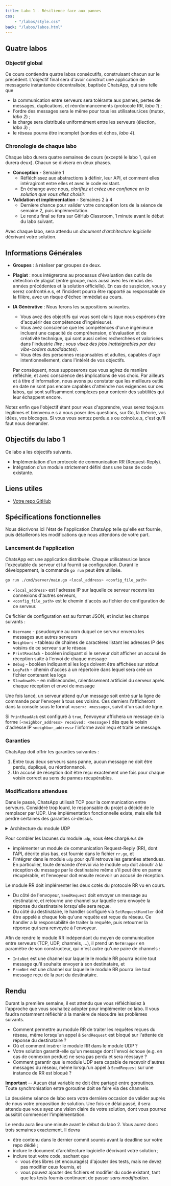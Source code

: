 ```yaml
---
title: Labo 1 - Résilience face aux pannes
css:
    - "/labos/style.css"
back: "/labos/labos.html"
---
```


<!---
## Changelog

| Date  | Changement                                            |
| ----- | ----------------------------------------------------- |
-->

## Quatre labos

### Objectif global

Ce cours contiendra quatre labos consécutifs, construisant chacun sur le précédent. L'objectif final sera d'avoir construit une application de messagerie instantanée décentralisée, baptisée ChatsApp, qui sera telle que

- la communication entre serveurs sera tolérante aux pannes, pertes de messages, duplications, et réordonnancements (protocole RR, *labo 1*) ;
- l'ordre des messages sera le même pour tous les utilisateur.ices (mutex, *labo 2*) ;
- la charge sera distribuée uniformément entre les serveurs (élection, *labo 3*) ;
- le réseau pourra être incomplet (sondes et échos, *labo 4*).

### Chronologie de chaque labo

Chaque labo durera quatre semaines de cours (excepté le labo 1, qui en durera deux). Chacun se divisera en deux phases.

- **Conception** - Semaine 1
    - Réfléchissez aux abstractions à définir, leur API, et comment elles intéragiront entre elles et avec le code existant.
    - En échange avec nous, *clarifiez et créez une confiance en la solution que vous allez choisir*.
- **Validation et implémentation** - Semaines 2 à 4
    - Dernière chance pour valider votre conception lors de la séance de semaine 2, puis implémentation.
    - Le rendu final se fera sur GitHub Classroom, 1 minute avant le début du labo suivant.

Avec chaque labo, sera attendu un *document d'architecture logicielle* décrivant votre solution.

## Informations Générales
- **Groupes** : à réaliser par groupes de deux.
- **Plagiat** : nous intégrerons au processus d'évaluation des outils de détection de plagiat (entre groupe, mais aussi avec les rendus des années précédentes et la solution officielle).
En cas de suspicion, vous y serez confronté.e.s, et l'incident pourra être rapporté au responsable de la filière, avec un risque d'échec immédiat au cours.
- **IA Générative** : Nous ferons les suppositions suivantes.
  - Vous avez des objectifs qui vous sont clairs (que nous espérons être d'acquérir des compétences d'ingénieur.e).
  - Vous avez conscience que les compétences d'un.e ingénieur.e incluent une capacité de compréhension, d'évaluation et de créativité technique, qui sont aussi celles recherchées et valorisées dans l'industrie *(lire : vous visez des jobs inatteignables par des vibe-coders autodidactes)*.
  - Vous êtes des personnes responsables et adultes, capables d'agir intentionnellement, dans l'intérêt de vos objectifs.
  
  Par conséquent, nous supposerons que vous agirez de manière réfléchie, et avec conscience des implications de vos choix. Par ailleurs et à titre d'information, nous avons pu constater que les meilleurs outils en date ne sont pas encore capables d'atteindre nos exigences sur ces labos, qui sont suffisamment complexes pour contenir des subtilités qui leur échappent encore.

Notez enfin que l'objectif étant pour vous d'apprendre, vous serez toujours légitimes et bienvenu.e.s à nous poser des questions, sur Go, la théorie, vos idées, vos blocages. Si vous vous sentez perdu.e.s ou coincé.e.s, c'est qu'il faut nous demander.

## Objectifs du labo 1

Ce labo a les objectifs suivants.

- Implémentation d'un protocole de communication RR (Request-Reply).
- Intégration d'un module strictement défini dans une base de code existante.

## Liens utiles

- [Votre repo GitHub]()

## Spécifications fonctionnelles

Nous décrivons ici l'état de l'application ChatsApp telle qu'elle est fournie, puis détaillerons les modifications que nous attendons de votre part.

### Lancement de l'application

ChatsApp est une application distribuée. Chaque utilisateur.ice lance l'exécutable du serveur et lui fournit sa configuration. Durant le développement, la commande `go run` peut être utilisée.

```sh
go run ./cmd/server/main.go <local_address> <config_file_path>
```

- `<local_address>` est l'adresse IP sur laquelle ce serveur recevra les connexions d'autres serveurs,
- `<config_file_path>` est le chemin d'accès au fichier de configuration de ce serveur.

Ce fichier de configuration est au format JSON, et inclut les champs suivants :

- `Username` - pseudonyme au nom duquel ce serveur enverra les messages aux autres serveurs
- `Neighbors` - tableau de chaines de caractères listant les adresses IP des voisins de ce serveur sur le réseau
- `PrintReadAck` - booléen indiquant si le serveur doit afficher un accusé de réception suite à l'envoi de chaque message
- `Debug` - booléen indiquant si les logs doivent être affichées sur stdout
- `LogPath` - chemin d'accès à un répertoire dans lequel sera créé un fichier contenant les logs
- `SlowdownMs` - en millisecondes, ralentissement artificiel du serveur après chaque réception et envoi de message

Une fois lancé, un serveur attend qu'un message soit entré sur la ligne de commande pour l'envoyer à tous ses voisins. Ces derniers l'afficheront dans la console sous le format `<user>: <message>`, suivit d'un saut de ligne.

Si `PrintReadAck` est configuré à `true`, l'envoyeur affichera un message de la forme `[<neighbor_address> received: <message>]` dès que le voisin d'adresse IP `<neighbor_address>` l'informe avoir reçu et traité ce message.

### Garanties

ChatsApp doit offrir les garanties suivantes :

1. Entre tous deux serveurs sans panne, aucun message ne doit être perdu, dupliqué, ou réordonnancé.
2. Un accusé de réception doit être reçu exactement une fois pour chaque voisin correct au sens de pannes récupérables.

### Modifications attendues

Dans le passé, ChatsApp utilisait TCP pour la communication entre serveurs. Considéré trop lourd, le responsable du projet a décidé de le remplacer par UDP. Une implémentation fonctionnelle existe, mais elle fait perdre certaines des garanties ci-dessus.

<details>

<summary><span class="remark">Architecture du module UDP</span></summary>

Le module UDP se compose des goroutines suivantes.

- Une goroutine principale `handleState`, qui centralise tout l'état, c'est à dire la liste des souscrits et la liste des voisins connus. Chaque voisin est représenté par une channel sur laquelle cette goroutine enverra tout message à lui envoyer.
- Une goroutine `handleSends` par voisin connu, qui a accès à la channel correspondante à ce dernier. Elle y lit tout message transmis par la goroutine principale, et l'envoie au voisin via UDP. Elle est donc responsable de maintenir la connexion UDP avec ce voisin.
- Une goroutine `listenIncomingMessages`, qui écoute tout message reçu via UDP, et les transmet tels quels à la goroutine principale. Elle crée une petite goroutine responsable de détecter un appel à `Close()` et de cloturer la connexion UDP.

Toutes ces transmissions se font via des channels. Comme il se doit, celles-ci ne sont lues que par une seule goroutine, mais peuvent être écrites par plusieurs.

<img src="./imgs/1-udp.svg">

</details>

Pour combler les lacunes du module `udp`, vous êtes chargé.e.s de

- implémenter un module de communication Request-Reply (RR), dont l'API, décrite plus bas, est fournie dans le fichier `rr.go`, et
- l'intégrer dans le module `udp` pour qu'il retrouve les garanties attendues. En particulier, toute demande d'envoi via le module `udp` doit aboutir à la réception du message par le destinataire même s'il peut être en panne récupérable, et l'envoyeur doit ensuite recevoir un accusé de réception.

Le module RR doit implémenter les deux cotés du protocole RR vu en cours.

- Du côté de l'envoyeur, `SendRequest` doit envoyer un message au destinataire, et retourne une channel sur laquelle sera envoyée la réponse du destinataire lorsqu'elle sera reçue.
- Du côté du destinataire, le handler configuré via `SetRequestHandler` doit être appelé à chaque fois qu'une requête est reçue du réseau. Ce handler a la responsabilité de traiter la requête, puis retourner la réponse qui sera renvoyée à l'envoyeur.

Afin de rendre le module RR indépendant du moyen de communication entre serveurs (TCP, UDP, channels, ...), il prend un `NetWrapper` en paramètre de son constructeur, qui n'est autre qu'une paire de channels :

- `IntoNet` est une channel sur laquelle le module RR pourra écrire tout message qu'il souhaite envoyer à son destinataire, et
- `FromNet` est une channel sur laquelle le module RR pourra lire tout message reçu de la part du destinataire.

## Rendu

Durant la première semaine, il est attendu que vous réfléchissiez à l'approche que vous souhaitez adopter pour implémenter ce labo. Il vous faudra notamment réfléchir à la manière de résoudre les problèmes suivants.

- Comment permettre au module RR de traiter les requêtes reçues du réseau, même lorsqu'un appel à `SendRequest` est bloqué sur l'attente de réponse du destinataire ?
- Où et comment insérer le module RR dans le module UDP ?
- Votre solution garantit-elle qu'un message dont l'envoi échoue (e.g. en cas de connexion perdue) ne sera pas perdu et sera réessayé ?
- Comment garantir que le module UDP sera capable de recevoir d'autres messages du réseau, même lorsqu'un appel à `SendRequest` sur une instance de RR est bloqué ?

**Important** -- Aucun état variable ne doit être partagé entre goroutines. Toute synchronisation entre goroutine doit se faire via des channels.

La deuxième séance de labo sera votre dernière occasion de valider auprès de nous votre proposition de solution. Une fois ce délai passé, il sera attendu que vous ayez une vision claire de votre solution, dont vous pourrez aussitôt commencer l'implémentation.

Le rendu aura lieu une minute avant le début du labo 2. Vous aurez donc trois semaines exactement. Il devra

- être contenu dans le dernier commit soumis avant la deadline sur votre repo dédié ;
- inclure le document d'architecture logicielle décrivant votre solution ;
- inclure tout votre code, sachant que
  - vous êtes libres (et encouragés) d'ajouter des tests, mais ne devez pas modifier ceux fournis, et
  - vous pouvez ajouter des fichiers et modifier du code existant, tant que les tests fournis continuent de passer *sans modification*.

